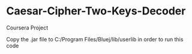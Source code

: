# Caesar-Cipher-Two-Keys-Decoder
Coursera Project

Copy the .jar file to C:/Program Files/Bluej/lib/userlib in order to run this code
